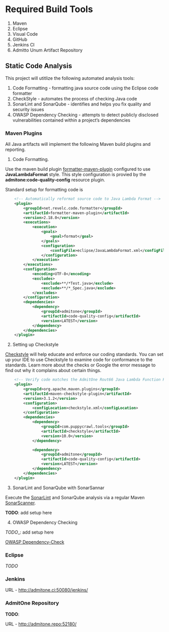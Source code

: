 # Required Build Tools

1. Maven
2. Eclipse
3. Visual Code
4. GitHub
5. Jenkins CI
6. Admitto Unum Artifact Repository

## Static Code Analysis

This project will utitlize the following automated analysis tools:

1. Code Formatting - formatting java source code using the Eclipse code formatter
2. CheckStyle - automates the process of checking Java code
3. SonarLint and SonarQube - identifies and helps you fix quality and security issues
5. OWASP Dependency Checking - attempts to detect publicly disclosed vulnerabilities contained within a project’s dependencies

### Maven Plugins

All Java artifacts will implement the following Maven build plugins and reporting.

1. Code Formatting.

Use the maven build plugin [formatter-maven-plugin](https://code.revelc.net/formatter-maven-plugin/) configured to use __JavaLambdaFormat__ style.  This
style configuration is provied by the __admitone:code-quality-config__ resource plugin. 

Standard setup for formatting code is

```xml
    <!-- Automatically reformat source code to Java Lambda Format -->
    <plugin>
        <groupId>net.revelc.code.formatter</groupId>
        <artifactId>formatter-maven-plugin</artifactId>
        <version>2.18.0</version>
        <executions>
            <execution>
                <goals>
                    <goal>format</goal>
                </goals>
                <configuration>
                    <configFile>eclipse/JavaLambdaFormat.xml</configFile>
                </configuration>
            </execution>
        </executions>
        <configuration>
            <encoding>UTF-8</encoding>
            <excludes>
                <exclude>**/*Test.java</exclude>
                <exclude>**/*_Spec.java</exclude>
            </excludes>
        </configuration>
        <dependencies>
            <dependency>
                <groupId>admitone</groupId>
                <artifactId>code-quality-config</artifactId>
                <version>LATEST</version>
            </dependency>
        </dependencies>
    </plugin>
```

2. Setting up Checkstyle

[Checkstyle](http://checkstyle.sourceforge.net/) will help educate and enforce our coding standards. You can set up your IDE to use Checkstyle to examine code for conformance to the standards. Learn more about the checks or Google the error message to find out why it complains about certain things.

```xml
    <!-- Verify code matches the AdmitOne Rout66 Java Lambda Function Requirements-->
    <plugin>
        <groupId>org.apache.maven.plugins</groupId>
        <artifactId>maven-checkstyle-plugin</artifactId>
        <version>3.1.2</version>
        <configuration>
            <configLocation>checkstyle.xml</configLocation>
        </configuration>
        <dependencies>
            <dependency>
                <groupId>com.puppycrawl.tools</groupId>
                <artifactId>checkstyle</artifactId>
                <version>10.0</version>
            </dependency>

            <dependency>
                <groupId>admitone</groupId>
                <artifactId>code-quality-config</artifactId>
                <version>LATEST</version>
            </dependency>
        </dependencies>
    </plugin>
```

3. SonarLint and SonarQube with SonarSannar

Execute the  [SonarLint](https://www.sonarlint.org/) and SonarQube analysis via a regular Maven [SonarScanner](https://docs.sonarqube.org/latest/analysis/scan/sonarscanner-for-maven/).

__TODO__: add setup here


4. OWASP Dependency Checking

_TODO__: add setup here

[OWASP Dependency-Check](https://owasp.org/www-project-dependency-check/)


### Eclipse 
*TODO*


### Jenkins

URL - http://admitone.ci:50080/jenkins/


### AdmitOne Repository

__TODO__: 

URL - http://admitone.repo:52180/